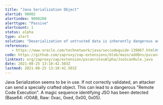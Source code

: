 ```yaml
---
title: "Java Serialization Object"
alertid: 90002
alertindex: 9000200
alerttype: "Passive"
alertcount: 1
status: alpha
type: alert
solution: "Deserialization of untrusted data is inherently dangerous and should be avoided."
references:
   - https://www.oracle.com/technetwork/java/seccodeguide-139067.html#8
code: https://github.com/zaproxy/zap-extensions/blob/main/addOns/pscanrulesAlpha/src/main/java/org/zaproxy/zap/extension/pscanrulesAlpha/JsoScanRule.java
linktext: org/zaproxy/zap/extension/pscanrulesAlpha/JsoScanRule.java
date: 2021-08-25 13:10:42.503Z
lastmod: 2021-08-25 13:10:42.503Z
---
```

Java Serialization seems to be in use. If not correctly validated, an attacker can send a specially crafted object. This can lead to a dangerous "Remote Code Execution". A magic sequence identifying JSO has been detected (Base64: rO0AB, Raw: 0xac, 0xed, 0x00, 0x05).
